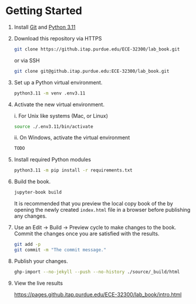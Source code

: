 # Getting Started

1. Install [Git](https://github.com/git-guides/install-git) and [Python 3.11](https://www.python.org/)
2. Download this repository via HTTPS

   ```sh
   git clone https://github.itap.purdue.edu/ECE-32300/lab_book.git
   ```
   or via SSH

   ```sh
   git clone git@github.itap.purdue.edu:ECE-32300/lab_book.git
   ```

3. Set up a Python virtual environment.

   ```sh
   python3.11 -m venv .env3.11
   ```

4. Activate the new virtual environment.

   i. For Unix like systems (Mac, or Linux)
   ```sh
   source ./.env3.11/bin/activate
   ```
   ii. On Windows, activate the virtual environment 
   ```sh
   TODO
   ```

5. Install required Python modules

   ```sh
   python3.11 -m pip install -r requirements.txt
   ```

6. Build the book.

   ```sh
   jupyter-book build
   ```

   It is recommended that you preview the local copy book of the by opening the newly created `index.html` file in a browser before publishing any changes.

7. Use an Edit -> Build -> Preview cycle to make changes to the book. Commit the
changes once you are satisfied with the results.

   ```sh
   git add -p
   git commit -m "The commit message."
   ```

8. Publish your changes.

   ```sh
   ghp-import --no-jekyll --push --no-history ./source/_build/html
   ```

9. View the live results

   https://pages.github.itap.purdue.edu/ECE-32300/lab_book/intro.html